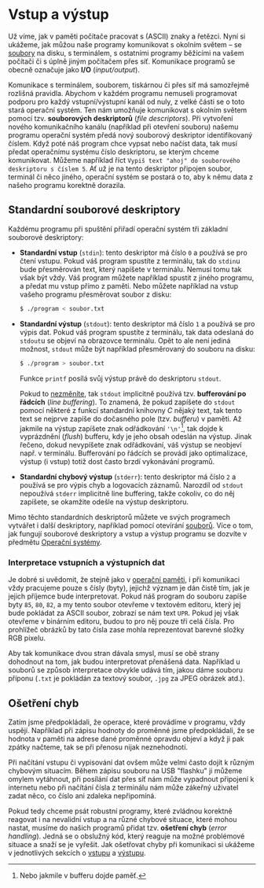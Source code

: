 # Vstup a výstup
Už víme, jak v paměti počítače pracovat s (ASCII) znaky a řetězci. Nyní si ukážeme, jak můžou naše
programy komunikovat s okolním světem – se [soubory](../soubory/soubory.md) na disku, s terminálem, s
ostatními programy běžícími na vašem počítači či s úplně jiným počítačem přes síť. Komunikace programů
se obecně označuje jako **I/O** (*input/output*).

Komunikace s terminálem, souborem, tiskárnou či přes síť má samozřejmě rozlišná pravidla. Abychom v
každém programu nemuseli programovat podporu pro každý vstupní/výstupní kanál od nuly, z velké části
se o toto stará operační systém. Ten nám umožňuje komunikovat s okolním světem pomocí tzv.
**souborových deskriptorů** (*file descriptors*). Při vytvoření nového komunikačního kanálu
(například při otevření souboru) našemu programu operační systém předá nový souborový deskriptor
identifikovaný číslem. Když poté náš program chce vypsat nebo načíst data, tak musí předat operačnímu
systému číslo deskriptoru, se kterým chceme komunikovat. Můžeme například říct `Vypiš text "ahoj" do
souborového deskriptoru s číslem 5`. Ať už je na tento deskriptor připojen soubor, terminál či něco
jiného, operační systém se postará o to, aby k němu data z našeho programu korektně dorazila.

## Standardní souborové deskriptory
Každému programu při spuštění přiřadí operační systém tři základní souborové deskriptory:
- **Standardní vstup** (`stdin`): tento deskriptor má číslo `0` a používá se pro čtení vstupu.
Pokud váš program spustíte z terminálu, tak do `stdin`u bude přesměrován text, který napíšete v
terminálu. Nemusí tomu tak však být vždy. Váš program můžete například spustit z jiného programu, a
předat mu vstup přímo z paměti. Nebo můžete například na vstup vašeho programu přesměrovat soubor z
disku:
    ```bash
    $ ./program < soubor.txt
    ```
- **Standardní výstup** (`stdout`): tento deskriptor má číslo `1` a používá se pro výpis dat. Pokud
váš program spustíte z terminálu, tak data odeslaná do `stdout`u se objeví na obrazovce terminálu.
Opět to ale není jediná možnost, `stdout` může být například přesměrovaný do souboru na disku:
    ```bash
    $ ./program > soubor.txt
    ```
    Funkce `printf` posílá svůj výstup právě do deskriptoru `stdout`.

    Pokud to [nezměníte](https://devdocs.io/c/io/setvbuf), tak `stdout` implicitně používá 
    tzv. **bufferování po řádcích** (*line buffering*). To znamená, že pokud zapíšete do `stdout`
    pomocí některé z funkcí standardní knihovny *C* nějaký text, tak tento text se nejprve zapíše
    do dočasného pole (tzv. *bufferu*) v paměti. Až jakmile na výstup zapíšete znak odřádkování `'\n'`[^1],
    tak dojde k vyprázdnění (*flush*) bufferu, kdy je jeho obsah odeslán na výstup. Jinak řečeno,
    dokud nevypíšete znak odřádkování, váš výstup se neobjeví např. v terminálu. Bufferování po
    řádcích se provádí jako optimalizace, výstup (i vstup) totiž dost často brzdí vykonávání programů.
- **Standardní chybový výstup** (`stderr`): tento deskriptor má číslo `2` a používá se pro výpis
chyb a logovacích záznamů. Narozdíl od `stdout` nepoužívá `stderr` implicitně line buffering, takže
cokoliv, co do něj zapíšete, se okamžite odešle na výstup deskriptoru.

[^1]: Nebo jakmile v bufferu dojde paměť.

Mimo těchto standardních deskriptorů můžete ve svých programech vytvářet i další deskriptory,
například pomocí otevírání [souborů](../soubory/soubory.md). Více o tom, jak fungují souborové deskriptory
a vstup a výstup programu se dozvíte v předmětu
[Operační systémy](http://poli.cs.vsb.cz/edu/osy/osnova.html).

### Interpretace vstupních a výstupních dat
Je dobré si uvědomit, že stejně jako v [operační paměti](../../uvod/pamet.md), i při komunikaci vždy
pracujeme pouze s čísly (byty), jejichž význam je dán čistě tím, jak je jejich příjemce bude interpretovat.
Pokud náš program do souboru zapíše byty `85`, `80`, `82`, a my tento soubor otevřeme v textovém
editoru, který jej bude pokládat za ASCII soubor, zobrazí se nám text `UPR`. Pokud jej však otevřeme
v binárním editoru, budou to pro něj pouze tři celá čísla. Pro prohlížeč obrázků by tato čísla zase
mohla reprezentovat barevné složky RGB pixelu.

Aby tak komunikace dvou stran dávala smysl, musí se obě strany dohodnout na tom, jak budou
interpretovat přenášená data. Například u souborů se způsob interpretace obvykle udává tím, jakou
dáme souboru příponu (`.txt` je pokládán za textový soubor, `.jpg` za JPEG obrázek atd.).

## Ošetření chyb
Zatím jsme předpokládali, že operace, které provádíme v programu, vždy uspějí. Například při zápisu
hodnoty do proměnné jsme předpokládali, že se hodnota v paměti na adrese dané proměnné opravdu objeví
a když ji pak zpátky načteme, tak se při přenosu nijak neznehodnotí.

Při načítání vstupu či vypisování dat ovšem může velmi často dojít k různým chybovým situacím.
Během zápisu souboru na USB "flashku" ji můžeme omylem vytáhnout, při posílání dat přes síť nám může
vypadnout připojení k internetu nebo při načítání čísla z terminálu nám může zákeřný uživatel zadat
něco, co číslo ani zdaleka nepřipomíná.

Pokud tedy chceme psát robustní programy, které zvládnou korektně reagovat i na nevalidní vstup a
na různé chybové situace, které mohou nastat, musíme do našich programů přidat tzv.
**ošetření chyb** (*error handling*). Jedná se o obslužný kód, který reaguje na možné problémové
situace a snaží se je vyřešit. Jak ošetřovat chyby při komunikaci si ukážeme v jednotlivých sekcích
o [vstupu](vstup.md) a [výstupu](vystup.md).
